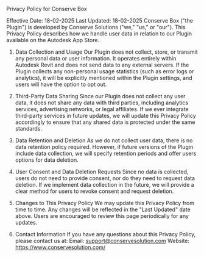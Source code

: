 Privacy Policy for Conserve Box

Effective Date: 18-02-2025
Last Updated: 18-02-2025
Conserve Box ("the Plugin") is developed by Conserve Solutions ("we," "us," or "our"). This Privacy Policy describes how we handle user data in relation to our Plugin available on the Autodesk App Store.

1. Data Collection and Usage
Our Plugin does not collect, store, or transmit any personal data or user information. It operates entirely within Autodesk Revit and does not send data to any external servers.
If the Plugin collects any non-personal usage statistics (such as error logs or analytics), it will be explicitly mentioned within the Plugin settings, and users will have the option to opt out.

2. Third-Party Data Sharing
Since our Plugin does not collect any user data, it does not share any data with third parties, including analytics services, advertising networks, or legal affiliates.
If we ever integrate third-party services in future updates, we will update this Privacy Policy accordingly to ensure that any shared data is protected under the same standards.

3. Data Retention and Deletion
As we do not collect user data, there is no data retention policy required. However, if future versions of the Plugin include data collection, we will specify retention periods and offer users options for data deletion.

4. User Consent and Data Deletion Requests
Since no data is collected, users do not need to provide consent, nor do they need to request data deletion. If we implement data collection in the future, we will provide a clear method for users to revoke consent and request deletion.

5. Changes to This Privacy Policy
We may update this Privacy Policy from time to time. Any changes will be reflected in the "Last Updated" date above. Users are encouraged to review this page periodically for any updates.

6. Contact Information
If you have any questions about this Privacy Policy, please contact us at:
Email: support@conservesolution.com
Website: https://www.conservesolution.com/
